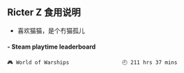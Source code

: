 ## Ricter Z 食用说明
- 喜欢猫猫，是个冇猫孤儿

<!-- steam-box start -->
#### - Steam playtime leaderboard
```text
🎮 World of Warships                 🕘 211 hrs 37 mins
```
<!-- Powered by https://github.com/YouEclipse/steam-box . -->
<!-- steam-box end -->
